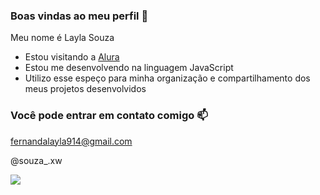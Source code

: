 ### Boas vindas ao meu perfil 💙

Meu nome é Layla Souza

- Estou visitando a [Alura](https://www.alura.com.br)
- Estou me desenvolvendo na linguagem JavaScript
- Utilizo esse espeço para minha organização e compartilhamento dos meus projetos desenvolvidos

### Você pode entrar em contato comigo 📫

fernandalayla914@gmail.com

@souza_.xw

![](https://media.tenor.com/9Vqt0GszUjgAAAAM/cat-noir.gif)
